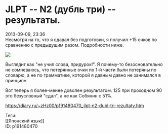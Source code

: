 JLPT -- N2 (дубль три) -- результаты.
======================================

   
 2013-09-09, 23:36   
  Несмотря на то, что я сдавал без подготовки, я получил +15 очков по сравнению с предыдущим разом. Подробности ниже.   
   
  ![](http://s56.radikal.ru/i151/1309/e4/c6d3571f399d.png)    
   
 Выглядит как "не учил слова, придурок!". Я почему-то безосновательно не сомневаюсь, что потерянные очки по 1-й части были потеряны по словарю, а не по грамматике, которой я давным давно не занимался в принципе.   
   
 Вот теперь я более-менее доволен результатом. 125 при проходном 90 это безусловный "сдал", а не как Собянин с 51%.   
    
 <https://diary.ru/~zHz00/p191480470_jlpt-n2-dubl-tri-rezultaty.htm>   
   
 Теги:   
 [[Японский язык]]   
 ID: p191480470